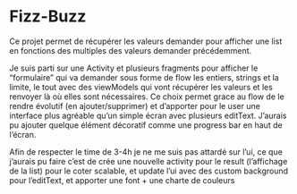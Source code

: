 # Fizz-Buzz


Ce projet permet de récupérer les valeurs demander pour afficher une list en fonctions des multiples des valeurs demander précédemment.

Je suis parti sur une Activity et plusieurs fragments pour afficher le “formulaire” qui va demander sous forme de flow les entiers, strings et la limite, le tout avec des viewModels qui vont récupérer les valeurs et les renvoyer là où elles sont nécessaires.
Ce choix permet grace au flow de le rendre évolutif (en ajouter/supprimer) et d’apporter pour le user une interface plus agréable qu’un simple écran avec plusieurs editText.
J’aurais pu ajouter quelque élément décoratif comme une progress bar en haut de l’écran.

Afin de respecter le time de 3-4h je ne me suis pas attardé sur l’ui, ce que j’aurais pu faire c’est de crée une nouvelle activity pour le result (l’affichage de la list) pour le coter scalable, et update l’ui avec des custom background pour l’editText, et apporter une font + une charte de couleurs 

